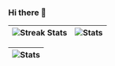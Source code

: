 ### Hi there 👋

| ![Streak Stats](https://github-readme-streak-stats.herokuapp.com/?user=prosper74&) | ![Stats](https://github-readme-stats.vercel.app/api?username=prosper74&show_icons=true&locale=en) |
| ------------- | ------------- |

| ![Stats](https://github-readme-stats.vercel.app/api/top-langs?username=prosper74&show_icons=true&locale=en&layout=compact) |
| ------------- |

<!--
**prosper74/prosper74** is a ✨ _special_ ✨ repository because its `README.md` (this file) appears on your GitHub profile.

Here are some ideas to get you started:

- 🔭 I’m currently working on a full stack real estate app, with Go and NextJS
- 🌱 I’m currently learning ...
- 👯 I’m looking to collaborate on ...
- 🤔 I’m looking for help with ...
- 💬 Ask me about ...
- 📫 How to reach me: ...
- 😄 Pronouns: ...
- ⚡ Fun fact: ...
-->
